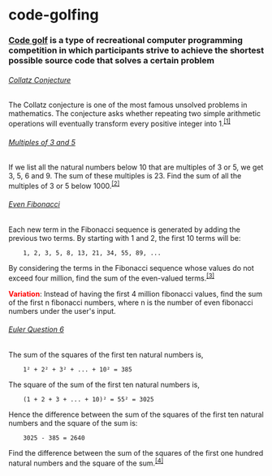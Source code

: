 # code-golfing
### [Code golf](https://en.wikipedia.org/wiki/Code_golf) is a type of recreational computer programming competition in which participants strive to achieve the shortest possible source code that solves a certain problem

###### [Collatz Conjecture](https://github.com/Fenrir0279/code-golfing/blob/main/collatz.py)
The Collatz conjecture is one of the most famous unsolved problems in mathematics. The conjecture asks whether repeating two simple arithmetic operations will eventually transform every positive integer into 1.<sup>[[1]](https://en.wikipedia.org/wiki/Collatz_conjecture)</sup>

###### [Multiples of 3 and 5](https://github.com/Fenrir0279/code-golfing/blob/main/multiples_3_5.py)
If we list all the natural numbers below 10 that are multiples of 3 or 5, we get 3, 5, 6 and 9. The sum of these multiples is 23.
Find the sum of all the multiples of 3 or 5 below 1000.<sup>[[2]](https://projecteuler.net/problem=1)</sup>

###### [Even Fibonacci](https://github.com/Fenrir0279/code-golfing/blob/main/even_fib.py)
Each new term in the Fibonacci sequence is generated by adding the previous two terms. By starting with 1 and 2, the first 10 terms will be:

        1, 2, 3, 5, 8, 13, 21, 34, 55, 89, ...
By considering the terms in the Fibonacci sequence whose values do not exceed four million, find the sum of the even-valued terms.<sup>[[3]](https://projecteuler.net/problem=2)</sup>

<span style="color: red">**Variation**</span>: Instead of having the first 4 million fibonacci values, find the sum of the first n fibonacci numbers, where n is the number of even fibonacci numbers under the user's input.

###### [Euler Question 6](https://github.com/Fenrir0279/code-golfing/blob/main/euler_6.py)
The sum of the squares of the first ten natural numbers is,

        1² + 2² + 3² + ... + 10² = 385
        
The square of the sum of the first ten natural numbers is,

        (1 + 2 + 3 + ... + 10)² = 55² = 3025

Hence the difference between the sum of the squares of the first ten natural numbers and the square of the sum is:

        3025 - 385 = 2640

Find the difference between the sum of the squares of the first one hundred natural numbers and the square of the sum.<sup>[[4]](https://projecteuler.net/problem=6)</sup>
